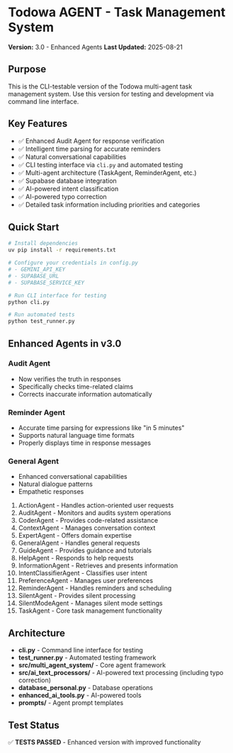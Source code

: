 # Todowa AGENT - Task Management System

**Version:** 3.0 - Enhanced Agents
**Last Updated:** 2025-08-21

## Purpose
This is the CLI-testable version of the Todowa multi-agent task management system. Use this version for testing and development via command line interface.

## Key Features
- ✅ Enhanced Audit Agent for response verification
- ✅ Intelligent time parsing for accurate reminders
- ✅ Natural conversational capabilities
- ✅ CLI testing interface via `cli.py` and automated testing
- ✅ Multi-agent architecture (TaskAgent, ReminderAgent, etc.)
- ✅ Supabase database integration
- ✅ AI-powered intent classification
- ✅ AI-powered typo correction
- ✅ Detailed task information including priorities and categories

## Quick Start
```bash
# Install dependencies
uv pip install -r requirements.txt

# Configure your credentials in config.py
# - GEMINI_API_KEY
# - SUPABASE_URL  
# - SUPABASE_SERVICE_KEY

# Run CLI interface for testing
python cli.py

# Run automated tests
python test_runner.py
```

## Enhanced Agents in v3.0

### Audit Agent
- Now verifies the truth in responses
- Specifically checks time-related claims
- Corrects inaccurate information automatically

### Reminder Agent
- Accurate time parsing for expressions like "in 5 minutes"
- Supports natural language time formats
- Properly displays time in response messages

### General Agent
- Enhanced conversational capabilities
- Natural dialogue patterns
- Empathetic responses

1. ActionAgent - Handles action-oriented user requests
2. AuditAgent - Monitors and audits system operations
3. CoderAgent - Provides code-related assistance
4. ContextAgent - Manages conversation context
5. ExpertAgent - Offers domain expertise
6. GeneralAgent - Handles general requests
7. GuideAgent - Provides guidance and tutorials
8. HelpAgent - Responds to help requests
9. InformationAgent - Retrieves and presents information
10. IntentClassifierAgent - Classifies user intent
11. PreferenceAgent - Manages user preferences
12. ReminderAgent - Handles reminders and scheduling
13. SilentAgent - Provides silent processing
14. SilentModeAgent - Manages silent mode settings
15. TaskAgent - Core task management functionality

## Architecture
- **cli.py** - Command line interface for testing
- **test_runner.py** - Automated testing framework
- **src/multi_agent_system/** - Core agent framework
- **src/ai_text_processors/** - AI-powered text processing (including typo correction)
- **database_personal.py** - Database operations
- **enhanced_ai_tools.py** - AI-powered tools
- **prompts/** - Agent prompt templates

## Test Status
✅ **TESTS PASSED** - Enhanced version with improved functionality
